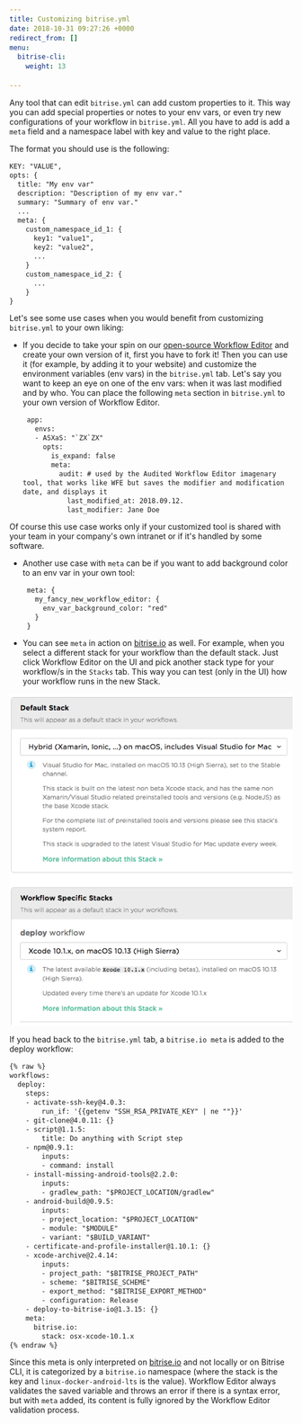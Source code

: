 ```yaml
---
title: Customizing bitrise.yml
date: 2018-10-31 09:27:26 +0000
redirect_from: []
menu:
  bitrise-cli:
    weight: 13

---
```

Any tool that can edit `bitrise.yml` can add custom properties to it. This way you can add special properties or notes to your env vars, or even try new configurations of your workflow in `bitrise.yml`. All  you have to add is add a  `meta` field and a namespace label with key and value to the right place.

The format you should use is the following:

    KEY: "VALUE",
    opts: {
      title: "My env var"
      description: "Description of my env var."
      summary: "Summary of env var."
      ...
      meta: {
        custom_namespace_id_1: {
          key1: "value1",
          key2: "value2",
          ...
        }
        custom_namespace_id_2: {
          ...
        }
    }

Let's see some use cases when you would benefit from customizing `bitrise.yml` to your own liking:

* If you decide to take your spin on our [open-source Workflow Editor](https://github.com/bitrise-io/bitrise-workflow-editor) and create your own version of it, first you have to fork it! Then you can use it (for example, by adding it to your website) and customize the environment variables (env vars) in the `bitrise.yml` tab. Let's say you want to keep an eye on one of the env vars: when it was last modified and by who. You can place the following `meta` section in `bitrise.yml` to your own version of Workflow Editor.

       app:
         envs:
         - ASXaS: "`ZX`ZX"
           opts:
             is_expand: false
             meta:
               audit: # used by the Audited Workflow Editor imagenary tool, that works like WFE but saves the modifier and modification date, and displays it
                 last_modified_at: 2018.09.12.
                 last_modifier: Jane Doe

Of course this use case works only if your customized tool is shared with your team in your company's own intranet or if it's handled by some software.

* Another use case with `meta` can be if you want to add background color to an env var in your own tool:

       meta: {
         my_fancy_new_workflow_editor: {
           env_var_background_color: "red"
         }
       }
* You can see `meta` in action on [bitrise.io](https://www.bitrise.io/) as well. For example, when you select a different stack for your workflow than the default stack. Just click Workflow Editor on the UI and pick another stack type for your workflow/s in the `Stacks` tab. This way you can test (only in the UI) how your workflow runs in the new Stack.

![](/img/stack-os.png)

If you head back to the `bitrise.yml` tab, a `bitrise.io meta` is added to the deploy workflow:

    {% raw %}
    workflows:
      deploy:
        steps:
        - activate-ssh-key@4.0.3:
            run_if: '{{getenv "SSH_RSA_PRIVATE_KEY" | ne ""}}'
        - git-clone@4.0.11: {}
        - script@1.1.5:
            title: Do anything with Script step
        - npm@0.9.1:
            inputs:
            - command: install
        - install-missing-android-tools@2.2.0:
            inputs:
            - gradlew_path: "$PROJECT_LOCATION/gradlew"
        - android-build@0.9.5:
            inputs:
            - project_location: "$PROJECT_LOCATION"
            - module: "$MODULE"
            - variant: "$BUILD_VARIANT"
        - certificate-and-profile-installer@1.10.1: {}
        - xcode-archive@2.4.14:
            inputs:
            - project_path: "$BITRISE_PROJECT_PATH"
            - scheme: "$BITRISE_SCHEME"
            - export_method: "$BITRISE_EXPORT_METHOD"
            - configuration: Release
        - deploy-to-bitrise-io@1.3.15: {}
        meta:
          bitrise.io:
            stack: osx-xcode-10.1.x
    {% endraw %}

Since this meta is only interpreted on [bitrise.io](https://www.bitrise.io/) and not locally or on Bitrise CLI, it is categorized by a `bitrise.io` namespace (where the stack is the key and `linux-docker-android-lts` is the value). Workflow Editor always validates the saved variable and throws an error if there is a syntax error, but with `meta` added, its content is fully ignored by the Workflow Editor validation process.